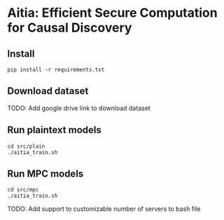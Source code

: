 # Aitia: Efficient Secure Computation for Causal Discovery

## Install
```
pip install -r requirements.txt
```

## Download dataset
TODO: Add google drive link to download dataset

## Run plaintext models
```
cd src/plain
./aitia_train.sh
```

## Run MPC models
```
cd src/mpc
./aitia_train.sh
```

TODO: Add support to customizable number of servers to bash file